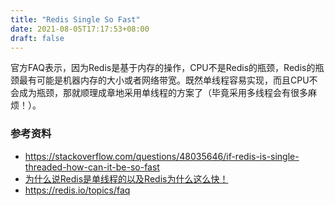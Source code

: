 ```yaml
---
title: "Redis Single So Fast"
date: 2021-08-05T17:17:53+08:00
draft: false
---
```


官方FAQ表示，因为Redis是基于内存的操作，CPU不是Redis的瓶颈，Redis的瓶颈最有可能是机器内存的大小或者网络带宽。既然单线程容易实现，而且CPU不会成为瓶颈，那就顺理成章地采用单线程的方案了（毕竟采用多线程会有很多麻烦！）。

### 参考资料

- https://stackoverflow.com/questions/48035646/if-redis-is-single-threaded-how-can-it-be-so-fast
- [为什么说Redis是单线程的以及Redis为什么这么快！](https://xuliugen.blog.csdn.net/article/details/79470556)
- https://redis.io/topics/faq